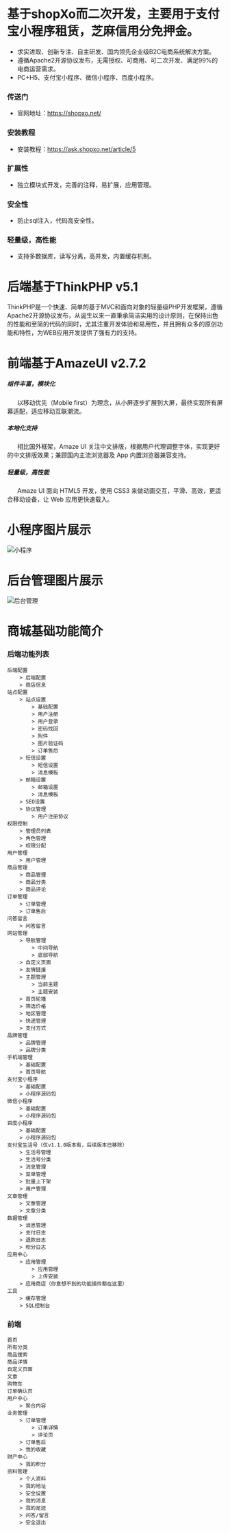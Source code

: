 # 基于shopXo而二次开发，主要用于支付宝小程序租赁，芝麻信用分免押金。
* 求实进取、创新专注、自主研发、国内领先企业级B2C电商系统解决方案。
* 遵循Apache2开源协议发布，无需授权、可商用、可二次开发、满足99%的电商运营需求。
* PC+H5、支付宝小程序、微信小程序、百度小程序。

### 传送门
* 官网地址：https://shopxo.net/

### 安装教程
* 安装教程：https://ask.shopxo.net/article/5


### 扩展性
* 独立模块式开发，完善的注释，易扩展，应用管理。

### 安全性
* 防止sql注入，代码高安全性。

### 轻量级，高性能
* 支持多数据库，读写分离，高并发，内置缓存机制。

# 后端基于ThinkPHP v5.1
ThinkPHP是一个快速、简单的基于MVC和面向对象的轻量级PHP开发框架，遵循Apache2开源协议发布，从诞生以来一直秉承简洁实用的设计原则，在保持出色的性能和至简的代码的同时，尤其注重开发体验和易用性，并且拥有众多的原创功能和特性，为WEB应用开发提供了强有力的支持。

# 前端基于AmazeUI v2.7.2
##### 组件丰富，模块化
&nbsp;&nbsp;&nbsp;&nbsp;&nbsp;&nbsp;以移动优先（Mobile first）为理念，从小屏逐步扩展到大屏，最终实现所有屏幕适配，适应移动互联潮流。
##### 本地化支持
&nbsp;&nbsp;&nbsp;&nbsp;&nbsp;&nbsp;相比国外框架，Amaze UI 关注中文排版，根据用户代理调整字体，实现更好的中文排版效果；兼顾国内主流浏览器及 App 内置浏览器兼容支持。
##### 轻量级，高性能
&nbsp;&nbsp;&nbsp;&nbsp;&nbsp;&nbsp;Amaze UI 面向 HTML5 开发，使用 CSS3 来做动画交互，平滑、高效，更适合移动设备，让 Web 应用更快速载入。

# 小程序图片展示
![小程序](https://images.gitee.com/uploads/images/2019/0111/104727_fb5ce133_488475.jpeg "xcx-1500.jpg")

# 后台管理图片展示
![后台管理](https://images.gitee.com/uploads/images/2019/0227/092528_9eb4dbef_488475.gif "admin-2.gif")


# 商城基础功能简介
### 后端功能列表
```
后端配置
    > 后端配置
    > 商店信息
站点配置
    > 站点设置
        > 基础配置
        > 用户注册
        > 用户登录
        > 密码找回
        > 附件
        > 图片验证码
        > 订单售后
    > 短信设置
        > 短信设置
        > 消息模板
    > 邮箱设置
        > 邮箱设置
        > 消息模板
    > SEO设置
    > 协议管理
        > 用户注册协议
权限控制
    > 管理员列表
    > 角色管理
    > 权限分配
用户管理
    > 用户管理
商品管理
    > 商品管理
    > 商品分类
    > 商品评论
订单管理
    > 订单管理
    > 订单售后
问答留言
    > 问答留言
网站管理
    > 导航管理
        > 中间导航
        > 底部导航
    > 自定义页面
    > 友情链接
    > 主题管理
        > 当前主题
        > 主题安装
    > 首页轮播
    > 筛选价格
    > 地区管理
    > 快递管理
    > 支付方式
品牌管理
    > 品牌管理
    > 品牌分类
手机端管理
    > 基础配置
    > 首页导航
支付宝小程序
    > 基础配置
    > 小程序源码包
微信小程序
    > 基础配置
    > 小程序源码包
百度小程序
    > 基础配置
    > 小程序源码包
支付宝生活号（仅v1.1.0版本有，后续版本已移除）
    > 生活号管理
    > 生活号分类
    > 消息管理
    > 菜单管理
    > 批量上下架
    > 用户管理
文章管理
    > 文章管理
    > 文章分类
数据管理
    > 消息管理
    > 支付日志
    > 退款日志
    > 积分日志
应用中心
    > 应用管理
        > 应用管理
        > 上传安装
    > 应用商店（你意想不到的功能插件都在这里）
工具
    > 缓存管理
    > SQL控制台
```

### 前端
```
首页
所有分类
商品搜索
商品详情
自定义页面
文章
购物车
订单确认页
用户中心
    > 聚合内容
业务管理
    > 订单管理
        > 订单详情
        > 评论页
    > 订单售后
    > 我的收藏
财产中心
    > 我的积分
资料管理
    > 个人资料
    > 我的地址
    > 安全设置
    > 我的消息
    > 我的足迹
    > 问答/留言
    > 安全退出
```